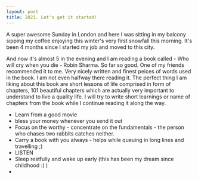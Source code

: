 ```yaml
---
layout: post
title: 2021. Let's get it started!
---
```


A super awesome Sunday in London and here I was sitting in my balcony sipping my coffee enjoying this winter's very first snowfall this morning. It's been 4 months since I started my job and moved to this city.

And now it's almost 5 in the evening and I am reading a book called - Who will cry when you die - Robin Sharma. So far so good. One of my friends recommended it to me. Very nicely written and finest peices of words used in the book. I am not even halfway there reading it. The perfect thing I am liking about this book are short lessons of life comprised in form of chapters, 101 beautiful chapters which are actually very important to understand to live a quality life.
I will try to write short learnings or name of chapters from the book while I continue reading it along the way.

- Learn from a good movie
- bless your money whenever you send it out
- Focus on the worthy - concentrate on the fundamentals - the person who chases two rabbits catches neither.
- Carry a book with you always - helps while queuing in long lines and travelling ;)
- LISTEN
- Sleep restfully and wake up early (this has been my dream since childhood :( )
-
